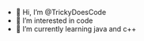 - 👋 Hi, I’m @TrickyDoesCode
- 👀 I’m interested in code
- 🌱 I’m currently learning java and c++

<!---
TrickyDoesCode/TrickyDoesCode is a ✨ special ✨ repository because its `README.md` (this file) appears on your GitHub profile.
You can click the Preview link to take a look at your changes.
--->
